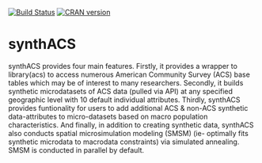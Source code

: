 [![Build 
Status](https://api.travis-ci.org/alexWhitworth/synthACS.svg?branch=master)](https://api.travis-ci.org/alexWhitworth/synthACS.svg?branch=master)
[![CRAN version](http://www.r-pkg.org/badges/version/synthACS)](https://cran.r-project.org/package=synthACS)

# synthACS

synthACS provides four main features. Firstly, it provides a wrapper
  to library(acs) to access numerous American Community Survey (ACS) base tables
  which may be of interest to many researchers. Secondly, it builds synthetic
  microdatasets of ACS data (pulled via API) at any specified geographic level with
  10 default individual attributes. Thirdly, synthACS provides funtionality for users
  to add additional ACS & non-ACS synthetic data-attributes to micro-datasets based on
  macro population characteristics. And finally, in addition to creating synthetic
  data, synthACS also conducts spatial microsimulation modeling (SMSM) (ie- optimally
  fits synthetic microdata to macrodata constraints) via simulated annealing.
  SMSM is conducted in parallel by default.
